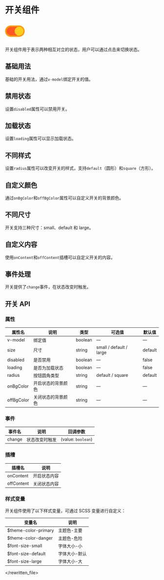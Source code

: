 # 开关组件

![开关组件](/components/switch.png)

开关组件用于表示两种相互对立的状态，用户可以通过点击来切换状态。

## 基础用法

基础的开关用法，通过`v-model`绑定开关的值。

<demo component-name="switch" examples="basic"></demo>

## 禁用状态

设置`disabled`属性可以禁用开关。

<demo component-name="switch" examples="disabled"></demo>

## 加载状态

设置`loading`属性可以显示加载状态。

<demo component-name="switch" examples="loading"></demo>

## 不同样式

设置`radius`属性可以改变开关的样式，支持`default`（圆形）和`square`（方形）。

<demo component-name="switch" examples="radius"></demo>

## 自定义颜色

通过`onBgColor`和`offBgColor`属性可以自定义开关的背景颜色。

<demo component-name="switch" examples="color"></demo>

## 不同尺寸

开关支持三种尺寸：small、default 和 large。

<demo component-name="switch" examples="size"></demo>

## 自定义内容

使用`onContent`和`offContent`插槽可以自定义开关的内容。

<demo component-name="switch" examples="content"></demo>

## 事件处理

开关提供了`change`事件，在状态改变时触发。

<demo component-name="switch" examples="events"></demo>

## 开关 API

### 属性

| 属性名 | 说明 | 类型 | 可选值 | 默认值 |
| --- | --- | --- | --- | --- |
| v-model | 绑定值 | boolean | — | — |
| size | 尺寸 | string | small / default / large | default |
| disabled | 是否禁用 | boolean | — | false |
| loading | 是否为加载状态 | boolean | — | false |
| radius | 按钮圆角类型 | string | default / square | default |
| onBgColor | 开启状态的背景颜色 | string | — | — |
| offBgColor | 关闭状态的背景颜色 | string | — | — |

### 事件

| 事件名 | 说明 | 回调参数 |
| --- | --- | --- |
| change | 状态改变时触发 | (value: `boolean`) |

### 插槽

| 插槽名 | 说明 |
| --- | --- |
| onContent | 开启状态内容 |
| offContent | 关闭状态内容 |

### 样式变量

开关组件使用了以下样式变量，可通过 SCSS 变量进行自定义：

| 变量名 | 说明 |
| --- | --- |
| $theme-color-primary | 主题色-主要 |
| $theme-color-danger | 主题色-危险 |
| $font-size-small | 字体大小-小 |
| $font-size-default | 字体大小-默认 |
| $font-size-large | 字体大小-大 |
</rewritten_file> 